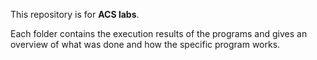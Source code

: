 This repository is for **ACS labs**.

Each folder contains the execution results of the programs and gives an overview of what was done and how the specific program works.
